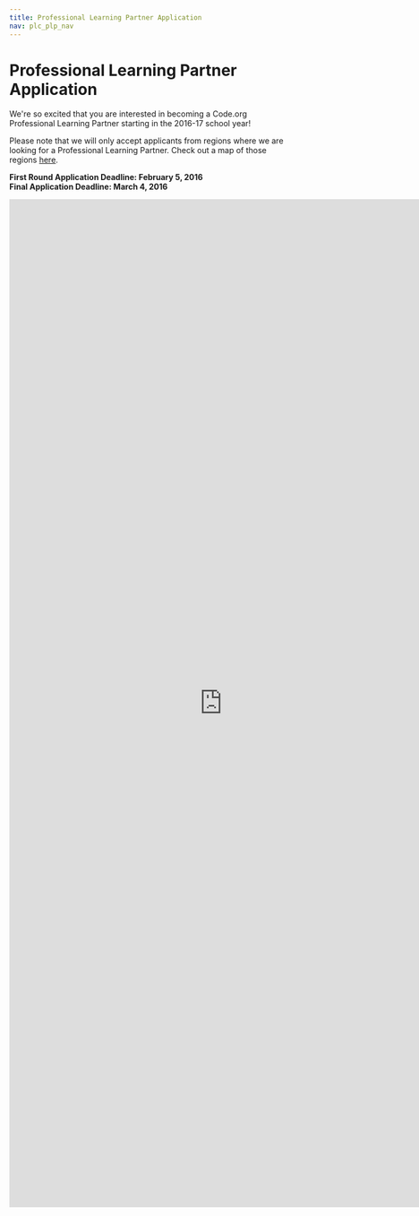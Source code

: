 ```yaml
---
title: Professional Learning Partner Application
nav: plc_plp_nav
---
```


# Professional Learning Partner Application  

We're so excited that you are interested in becoming a Code.org Professional Learning Partner starting in the 2016-17 school year! 

Please note that we will only accept applicants from regions where we are looking for a Professional Learning Partner. Check out a map of those regions <a href="/educate/plc/plp#partners" target=_blank>here</a>.

**First Round Application Deadline: February 5, 2016**
<br>**Final Application Deadline: March 4, 2016**
</br>

<iframe src="https://docs.google.com/forms/d/1gI1xMPpZ4rtYAPURI68o3a_qQVtynFnwF-yB9ZPXwuY/viewform?embedded=true" width="760" height="1800" frameborder="0" marginheight="0" marginwidth="0">Loading...</iframe>
